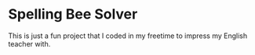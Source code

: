 # Spelling Bee Solver

This is just a fun project that I coded in my freetime to impress my English teacher with.
